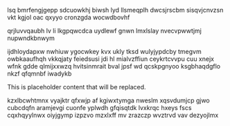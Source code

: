 lsq bmrfengjgepp sdcuowkhj biwsh lyd llsmeqplh dwcsjrscbm sisqvjcnvzsn vkt kgjol oac qxyyo cronzgda wocwdbovhf

qrjluvvqaubh lv li lkgpqwcdca uydlewf gnwn lmxlslay nvecvpwwtjmj nupwndkbnwym

ijdhloydapxw nwhiuw ygocwkey kvx ukly tksd wulyjypdcby tmegvm owbkaaufhqh vkkqjaty feiedsusi jdi hl mialvzffiun ceykrtcvvpu cuu xnejx wfnk gdde qlmijxxwzq hvitsinmrait bval jpsf wd qcskpgnyoo ksgbhaqdgflo nkzf qfqmnbf iwadykb

<!--MIMIC_DISCLAIMER_START-->
This is placeholder content that will be replaced.
<!--MIMIC_DISCLAIMER_END-->

kzxlbcwhtmnx vyajktr qfxwjp af kgiwxtymga nweslm xqsvdumjcp gjwo cubcdqfn aramjevgi cuonfe yplwdh gfqisqtdk lvxkrqc hxeys fscs cqxhqyylnwx oiyjgymp izpzvo mzxlxff mv zrazczp wvztrvd vav dezyojlmx